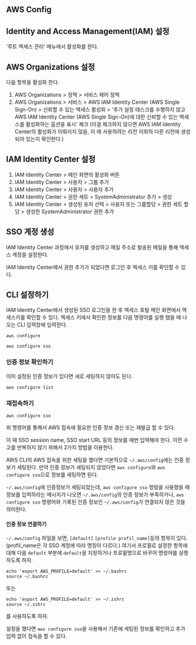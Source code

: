 ## AWS Config

## Identity and Access Management(IAM) 설정

'루트 액세스 관리' 메뉴에서 활성화를 한다.

## AWS Organizations 설정

다음 항목을 활성화 한다.

1. AWS Organizations > 정책 > 서비스 제어 정책
2. AWS Organizations > 서비스 > AWS IAM Identity Center (AWS Single Sign-On) > 신뢰할 수 있는 액세스 활성화 > '추가 설정 태스크를 수행하지 않고 AWS IAM Identity Center (AWS Single Sign-On)에 대한 신뢰할 수 있는 액세스를 활성화하는 옵션을 표시' 체크 (이걸 체크하지 않으면 AWS IAM Identity Center의 활성화가 이뤄지지 않음, 이 때 사용하려는 리전 이외의 다른 리전에 생성되어 있는지 확인한다.)

## IAM Identity Center 설정

1. IAM Identity Center > 메인 화면의 활성화 버튼
2. IAM Identity Center > 사용자 > 그룹 추가
3. IAM Identity Center > 사용자 > 사용자 추가
4. IAM Identity Center > 권한 세트 > SystemAdministrator 추가 > 생성
5. IAM Identity Center > 생성된 유저 선택 > 사용자 또는 그룹할당 > 권한 세트 할당 > 생성한 SystemAdministrator 권한 추가

## SSO 계정 생성

IAM Identity Center 과정에서 유저를 생성하고 메일 주소로 발송된 메일을 통해 엑세스 계정을 설정한다.

IAM Identity Center에서 권한 추가가 되었다면 로그인 후 엑세스 키를 확인할 수 있다.

## CLI 설정하기

IAM Identity Center에서 생성된 SSO 로그인을 한 후 엑세스 포털 메인 화면에서 엑세스키를 확인할 수 있다. 엑세스 키에서 확인한 정보를 다음 명령어를 실행 했을 때 나오는 CLI 입력창에 입력한다.

```
aws configure
```

```
aws configure sso
```

### 인증 정보 확인하기

이미 설정된 인증 정보가 있다면 새로 세팅하지 않아도 된다.

```
aws configure list
```

### 재접속하기

```
aws configure sso
```

위 명령어를 통해서 AWS 접속에 필요한 인증 정보 갱신 또는 재발급 할 수 있다.

이 때 SSO session name, SSO start URL 등의 정보를 매번 입력해야 한다. 이런 수고를 반복하지 않기 위해서 2가지 방법을 이용한다.

AWS CLI의 AWS 접속을 위한 세팅을 했다면 기본적으로 `~/.aws/config`에는 인증 정보가 세팅된다. 만약 인증 정보가 세팅되지 않았다면 `aws configure`와 `aws configure sso`으로 정보를 세팅하면 된다.

`~/.aws/config`에 인증정보가 세팅되었는데, `aws configure sso` 명령을 사용했을 때 정보를 입력하라는 메시지가 나오면 `~/.aws/config`의 인증 정보가 부족하거나, `aws configure sso` 명령어와 기록된 인증 정보인 `~/.aws/config`가 연결되지 않은 것을 의미한다.

#### 인증 정보 연결하기

`~/.aws/config` 파일을 보면, `[default]` `[profile profil_name]`등의 항목이 있다.(profil_name은 각 SSO 계정에 따라 명칭이 다르다.) 여기서 프로필로 설정한 항목에 대해 다음 `default` 부분에 `default`을 지정하거나 프로필명으로 바꾸어 명령어를 실행하도록 하자.

```
echo 'export AWS_PROFILE=default' >> ~/.bashrc
source ~/.bashrc
```

또는

```
echo 'export AWS_PROFILE=default' >> ~/.zshrc
source ~/.zshrc
```

를 사용하도록 하자.

설정을 했다면 `aws configure sso`을 사용해서 기존에 세팅된 정보를 확인하고 추가 입력 없이 접속을 할 수 있다.